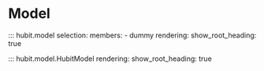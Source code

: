 # Model
::: hubit.model
    selection:
        members:
            - dummy
    rendering:
        show_root_heading: true

::: hubit.model.HubitModel
    rendering:
        show_root_heading: true
